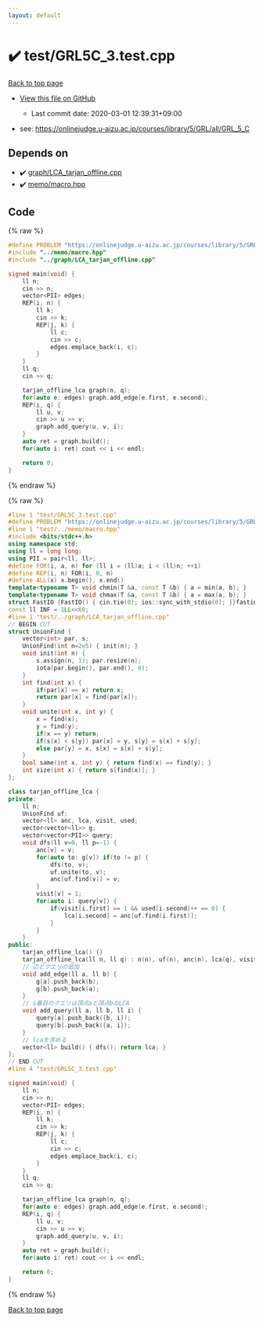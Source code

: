 ```yaml
---
layout: default
---
```


<!-- mathjax config similar to math.stackexchange -->
<script type="text/javascript" async
  src="https://cdnjs.cloudflare.com/ajax/libs/mathjax/2.7.5/MathJax.js?config=TeX-MML-AM_CHTML">
</script>
<script type="text/x-mathjax-config">
  MathJax.Hub.Config({
    TeX: { equationNumbers: { autoNumber: "AMS" }},
    tex2jax: {
      inlineMath: [ ['$','$'] ],
      processEscapes: true
    },
    "HTML-CSS": { matchFontHeight: false },
    displayAlign: "left",
    displayIndent: "2em"
  });
</script>

<script type="text/javascript" src="https://cdnjs.cloudflare.com/ajax/libs/jquery/3.4.1/jquery.min.js"></script>
<script src="https://cdn.jsdelivr.net/npm/jquery-balloon-js@1.1.2/jquery.balloon.min.js" integrity="sha256-ZEYs9VrgAeNuPvs15E39OsyOJaIkXEEt10fzxJ20+2I=" crossorigin="anonymous"></script>
<script type="text/javascript" src="../../assets/js/copy-button.js"></script>
<link rel="stylesheet" href="../../assets/css/copy-button.css" />


# :heavy_check_mark: test/GRL5C_3.test.cpp

<a href="../../index.html">Back to top page</a>

* <a href="{{ site.github.repository_url }}/blob/master/test/GRL5C_3.test.cpp">View this file on GitHub</a>
    - Last commit date: 2020-03-01 12:39:31+09:00


* see: <a href="https://onlinejudge.u-aizu.ac.jp/courses/library/5/GRL/all/GRL_5_C">https://onlinejudge.u-aizu.ac.jp/courses/library/5/GRL/all/GRL_5_C</a>


## Depends on

* :heavy_check_mark: <a href="../../library/graph/LCA_tarjan_offline.cpp.html">graph/LCA_tarjan_offline.cpp</a>
* :heavy_check_mark: <a href="../../library/memo/macro.hpp.html">memo/macro.hpp</a>


## Code

<a id="unbundled"></a>
{% raw %}
```cpp
#define PROBLEM "https://onlinejudge.u-aizu.ac.jp/courses/library/5/GRL/all/GRL_5_C"
#include "../memo/macro.hpp"
#include "../graph/LCA_tarjan_offline.cpp"

signed main(void) {
    ll n;
    cin >> n;
    vector<PII> edges;
    REP(i, n) {
        ll k;
        cin >> k;
        REP(j, k) {
            ll c;
            cin >> c;
            edges.emplace_back(i, c);
        }
    }
    ll q;
    cin >> q;

    tarjan_offline_lca graph(n, q);
    for(auto e: edges) graph.add_edge(e.first, e.second);
    REP(i, q) {
        ll u, v;
        cin >> u >> v;
        graph.add_query(u, v, i);
    }
    auto ret = graph.build();
    for(auto i: ret) cout << i << endl;

    return 0;
}
```
{% endraw %}

<a id="bundled"></a>
{% raw %}
```cpp
#line 1 "test/GRL5C_3.test.cpp"
#define PROBLEM "https://onlinejudge.u-aizu.ac.jp/courses/library/5/GRL/all/GRL_5_C"
#line 1 "test/../memo/macro.hpp"
#include <bits/stdc++.h>
using namespace std;
using ll = long long;
using PII = pair<ll, ll>;
#define FOR(i, a, n) for (ll i = (ll)a; i < (ll)n; ++i)
#define REP(i, n) FOR(i, 0, n)
#define ALL(x) x.begin(), x.end()
template<typename T> void chmin(T &a, const T &b) { a = min(a, b); }
template<typename T> void chmax(T &a, const T &b) { a = max(a, b); }
struct FastIO {FastIO() { cin.tie(0); ios::sync_with_stdio(0); }}fastiofastio;
const ll INF = 1LL<<60;
#line 1 "test/../graph/LCA_tarjan_offline.cpp"
// BEGIN CUT
struct UnionFind {
    vector<int> par, s;
    UnionFind(int n=2e5) { init(n); }
    void init(int n) {
        s.assign(n, 1); par.resize(n);
        iota(par.begin(), par.end(), 0);
    }
    int find(int x) {
        if(par[x] == x) return x;
        return par[x] = find(par[x]);
    }
    void unite(int x, int y) {
        x = find(x);
        y = find(y);
        if(x == y) return;
        if(s[x] < s[y]) par[x] = y, s[y] = s[x] + s[y];
        else par[y] = x, s[x] = s[x] + s[y];
    }
    bool same(int x, int y) { return find(x) == find(y); }
    int size(int x) { return s[find(x)]; }
};

class tarjan_offline_lca {
private:
    ll n;
    UnionFind uf;
    vector<ll> anc, lca, visit, used;
    vector<vector<ll>> g;
    vector<vector<PII>> query;
    void dfs(ll v=0, ll p=-1) {
        anc[v] = v;
        for(auto to: g[v]) if(to != p) {
            dfs(to, v);
            uf.unite(to, v);
            anc[uf.find(v)] = v;
        }
        visit[v] = 1;
        for(auto i: query[v]) {
            if(visit[i.first] == 1 && used[i.second]++ == 0) {
                lca[i.second] = anc[uf.find(i.first)];
            }
        }
    }
public:
    tarjan_offline_lca() {}
    tarjan_offline_lca(ll n, ll q) : n(n), uf(n), anc(n), lca(q), visit(n), used(q), g(n), query(n) {}
    // 辺とクエリの追加
    void add_edge(ll a, ll b) {
        g[a].push_back(b);
        g[b].push_back(a);
    }
    // i番目のクエリは頂点aと頂点bのLCA
    void add_query(ll a, ll b, ll i) {
        query[a].push_back({b, i});
        query[b].push_back({a, i});
    }
    // lcaを求める
    vector<ll> build() { dfs(); return lca; }
};
// END CUT
#line 4 "test/GRL5C_3.test.cpp"

signed main(void) {
    ll n;
    cin >> n;
    vector<PII> edges;
    REP(i, n) {
        ll k;
        cin >> k;
        REP(j, k) {
            ll c;
            cin >> c;
            edges.emplace_back(i, c);
        }
    }
    ll q;
    cin >> q;

    tarjan_offline_lca graph(n, q);
    for(auto e: edges) graph.add_edge(e.first, e.second);
    REP(i, q) {
        ll u, v;
        cin >> u >> v;
        graph.add_query(u, v, i);
    }
    auto ret = graph.build();
    for(auto i: ret) cout << i << endl;

    return 0;
}

```
{% endraw %}

<a href="../../index.html">Back to top page</a>

